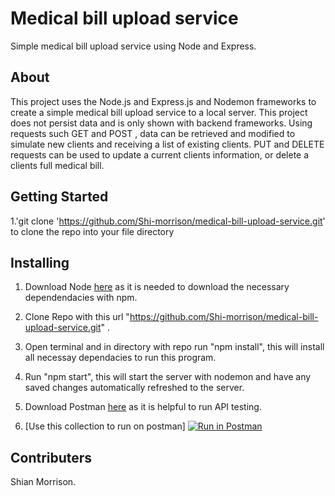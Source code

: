 # Medical bill upload service

Simple medical bill upload service using Node and Express. 

## About

This project uses the Node.js and Express.js and Nodemon frameworks to create a simple medical bill upload service to a local server. This project does not persist data and is only shown with backend frameworks. Using requests such GET and POST , data can be retrieved and modified to simulate new clients and receiving a list of existing clients. PUT and DELETE requests can be used to update a current clients information, or delete a clients full medical bill.

## Getting Started

1.'git clone 'https://github.com/Shi-morrison/medical-bill-upload-service.git' to clone the repo into your file directory

## Installing

1. Download Node [here](https://nodejs.org/en/) as it is needed to download the necessary dependendacies with npm.

2. Clone Repo with this url "https://github.com/Shi-morrison/medical-bill-upload-service.git" .

3. Open terminal and in directory with repo run "npm install", this will install all necessay dependacies to run this program.

4. Run "npm start", this will start the server with nodemon and have any saved changes automatically refreshed to the server.

5. Download Postman [here](https://www.postman.com/) as it is helpful to run API testing.

6. [Use this collection to run on postman] [![Run in Postman](https://run.pstmn.io/button.svg)](https://app.getpostman.com/run-collection/25805368-424c43ef-10fe-4e32-a325-267931d1f886?action=collection%2Ffork&collection-url=entityId%3D25805368-424c43ef-10fe-4e32-a325-267931d1f886%26entityType%3Dcollection%26workspaceId%3D60a39bc3-b8d3-4182-88d3-b60d447cb0c1)

## Contributers

Shian Morrison.